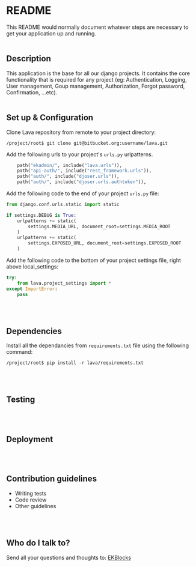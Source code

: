 # README #

This README would normally document whatever steps are necessary to get your application up and running.
<br>
<br>

## Description ##

This application is the base for all our django projects. It contains the core functionality that is required for any project (eg: Authentication, Logging, User management, Goup management, Authorization, Forgot password, Confirmation, ...etc).
<br>
<br>

## Set up & Configuration ##
Clone Lava repository from remote to your project directory:
```shell
/project/root$ git clone git@bitbucket.org:username/lava.git
```
Add the following urls to your project's `urls.py` urlpatterns.
```python
    path("ekadmin/", include("lava.urls")),
    path("api-auth/", include("rest_framework.urls")),
    path("auth/", include("djoser.urls")),
    path("auth/", include("djoser.urls.authtoken")),
```

Add the following code to the end of your project `urls.py` file:
```python
from django.conf.urls.static import static

if settings.DEBUG is True:
    urlpatterns += static(
        settings.MEDIA_URL, document_root=settings.MEDIA_ROOT
    )
    urlpatterns += static(
        settings.EXPOSED_URL, document_root=settings.EXPOSED_ROOT
    )
```
Add the following code to the bottom of your project settings file, right above local_settings:
```python
try:
    from lava.project_settings import *
except ImportError:
    pass
```
<br>
<br>

## Dependencies ##
Install all the dependancies from `requirements.txt` file using the following command:
```shell
/project/root$ pip install -r lava/requirements.txt
```
<br>
<br>

## Testing ##
<br>
<br>

## Deployment ##
<br>
<br>

## Contribution guidelines ##
* Writing tests
* Code review
* Other guidelines
<br>
<br>

## Who do I talk to? ##
Send all your questions and thoughts to: [EKBlocks](https://www.ekblocks.com)
